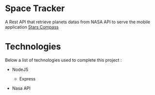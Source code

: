 # Space Tracker

A Rest API that retrieve planets datas from NASA API to serve the mobile application [Stars Compass](https://github.com/nasrisofiane/Stars-Compass)

# Technologies 

Below a list of technologies used to complete this project :

 - NodeJS
	- Express
	 
 - Nasa API
